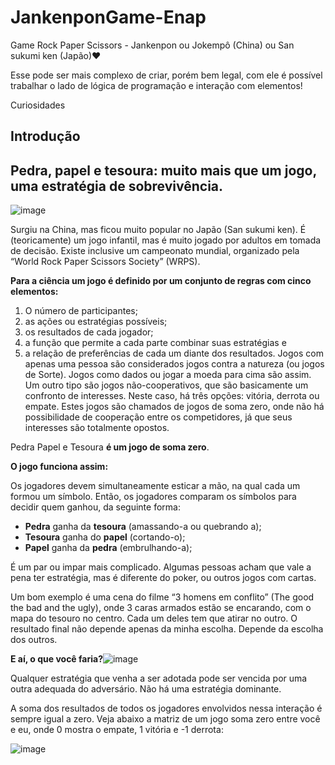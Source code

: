 ﻿# JankenponGame-Enap 

Game Rock Paper Scissors - Jankenpon ou Jokempô (China) ou San sukumi ken (Japão):heart:

Esse pode ser mais complexo de criar, porém bem legal, com ele é possível trabalhar o lado de lógica de programação e interação com elementos!

Curiosidades

## Introdução
## Pedra, papel e tesoura: muito mais que um jogo, uma estratégia de sobrevivência.
![image](https://user-images.githubusercontent.com/115905420/198917359-91d89076-d3a8-45c4-82b0-54b75e14668c.png)


Surgiu na China, mas ficou muito popular no Japão (San sukumi ken). É (teoricamente) um jogo infantil, mas é muito jogado por adultos em tomada de decisão. Existe inclusive um campeonato mundial, organizado pela “World Rock Paper Scissors Society” (WRPS).


**Para a ciência um jogo é definido por um conjunto de regras com cinco elementos:**

1. O número de participantes;
2. as ações ou estratégias possíveis;
3. os resultados de cada jogador;
4. a função que permite a cada parte combinar suas estratégias e
5. a relação de preferências de cada um diante dos resultados.
Jogos com apenas uma pessoa são considerados jogos contra a natureza (ou jogos de Sorte). Jogos como dados ou jogar a moeda para cima são assim. Um outro tipo são jogos não-cooperativos, que são basicamente um confronto de interesses. Neste caso, há três opções: vitória, derrota ou empate. Estes jogos são chamados de jogos de soma zero, onde não há possibilidade de cooperação entre os competidores, já que seus interesses são totalmente opostos.

Pedra Papel e Tesoura **é um jogo de soma zero**.

**O jogo funciona assim:**

Os jogadores devem simultaneamente esticar a mão, na qual cada um formou um símbolo. Então, os jogadores comparam os símbolos para decidir quem ganhou, da seguinte forma:

- **Pedra** ganha da **tesoura** (amassando-a ou quebrando a);
- **Tesoura** ganha do **papel** (cortando-o);
- **Papel** ganha da **pedra** (embrulhando-a);

É um par ou impar mais complicado. Algumas pessoas acham que vale a pena ter estratégia, mas é diferente do poker, ou outros jogos com cartas.

Um bom exemplo é uma cena do filme “3 homens em conflito” (The good the bad and the ugly), onde 3 caras armados estão se encarando, com o mapa do tesouro no centro. Cada um deles tem que atirar no outro. O resultado final não depende apenas da minha escolha. Depende da escolha dos outros.


**E aí, o que você faria?**![image](https://user-images.githubusercontent.com/115905420/198918320-bd888909-62f6-497f-a301-f3abde399dc2.png)

Qualquer estratégia que venha a ser adotada pode ser vencida por uma outra adequada do adversário. Não há uma estratégia dominante.

A soma dos resultados de todos os jogadores envolvidos nessa interação é sempre igual a zero. Veja abaixo a matriz de um jogo soma zero entre você e eu, onde 0 mostra o empate, 1 vitória e -1 derrota:

![image](https://user-images.githubusercontent.com/115905420/198917225-a73ef64c-90c8-4370-8e35-0bbfceabfe2b.png)


